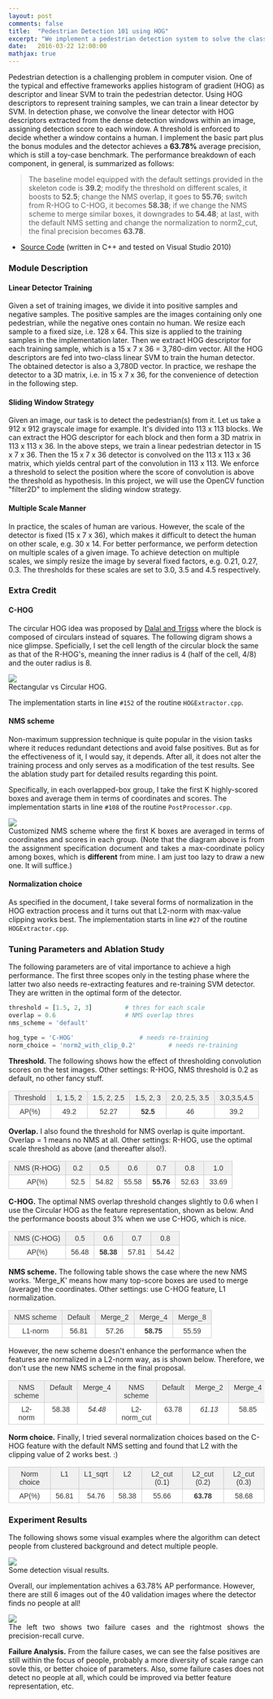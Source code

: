 ```yaml
---
layout: post
comments: false
title:  "Pedestrian Detection 101 using HOG"
excerpt: "We implement a pedestrian detection system to solve the classical problem in computer vision. Out of date features (HOG) are used as the representation features and fed into the SVM training to obtain a detector."
date:   2016-03-22 12:00:00
mathjax: true
---
```


Pedestrian detection is a challenging problem in computer vision. One of the typical and effective frameworks applies histogram of gradient (HOG) as descriptor and linear SVM to train the pedestrian detector. Using HOG descriptors to represent training samples, we can train a linear detector by SVM. In detection phase, we convolve the linear detector with HOG descriptors extracted from the dense detection windows within an image, assigning detection score to each window. A threshold is enforced to decide whether a window contains a human. I implement the basic part plus the bonus modules and the detector achieves a **63.78%** average precision, which is still a toy-case benchmark. The performance breakdown of each component, in general, is summarized as follows:

> The baseline model equipped with the default settings provided in the skeleton code is __39.2__; modify the threshold on different scales, it boosts to __52.5__; change the NMS overlap, it goes to __55.76__; switch from R-HOG to C-HOG, it becomes __58.38__; if we change the NMS scheme to merge similar boxes, it downgrades to __54.48__; at last, with the default NMS setting and change the normalization to norm2_cut, the final precision becomes __63.78__.

* [Source Code]() (written in C++ and tested on Visual Studio 2010)

### Module Description

#### Linear Detector Training
Given a set of training images, we divide it into positive samples and negative samples. The positive samples are the images containing only one pedestrian, while the negative ones contain no human. We resize each sample to a fixed size, i.e. 128 x 64. This size is applied to the training samples in the implementation later. Then we extract HOG descriptor for each training sample, which is a 15 x 7 x 36 = 3,780-dim vector. All the HOG descriptors are fed into two-class linear SVM to train the human detector. The obtained detector is also a 3,780D vector. In practice, we reshape the detector to a 3D matrix, i.e. in 15 x 7 x 36, for the convenience of detection in the following step.

#### Sliding Window Strategy 
Given an image, our task is to detect the pedestrian(s) from it. Let us take a 912 x 912 grayscale image for example. 
It's divided into 113 x 113 blocks.
We can extract the HOG descriptor for each block and then form a 3D matrix in 113 x 113 x 36. 
In the above steps, we train a linear pedestrian detector in 15 x 7 x 36. Then the 15 x 7 x 36 detector is convolved on the 113 x 113 x 36 matrix, which yields central part of the convolution in 113 x 113. We enforce a threshold to select the position where the score of convolution is above the threshold as hypothesis. 
In this project, we will use the OpenCV function "filter2D" to implement the sliding window strategy.

#### Multiple Scale Manner 
In practice, the scales of human are various. However, the scale of the detector is fixed (15 x 7 x 36), which makes it difficult to detect the human on other scale, e.g. 30 x 14. For better performance, we perform detection on multiple scales of a given image. To achieve detection on multiple scales, we simply resize the image by several fixed factors, e.g. 0.21, 0.27, 0.3. The thresholds for these scales are set to 3.0, 3.5 and 4.5 respectively.


### Extra Credit

#### C-HOG

The circular HOG idea was proposed by [Dalal and Trigss]() where the block is composed of circulars instead of squares. The following digram shows a nice glimpse. Speficially, I set the cell length of the circular block the same as that of the R-HOG's, meaning the inner radius is 4 (half of the cell, 4/8) and the outer radius is 8.
<div class="imgcap">
<img src="/assets/det/hog.png">
<div class="thecap" style="text-align:justify">Rectangular vs Circular HOG.</div>
</div>

The implementation starts in line `#152` of the routine `HOGExtractor.cpp`.




#### NMS scheme
Non-maximum suppression technique is quite popular in the vision tasks where it reduces redundant detections and avoid false positives. But as for the effectiveness of it, I would say, it depends. After all, it does not alter the training process and only serves as a modification of the test results. See the ablation study part for detailed results regarding this point. 

Specifically, in each overlapped-box group, I take the first K highly-scored boxes and average them in terms of coordinates and scores. The implementation starts in line `#108` of the routine `PostProcessor.cpp`.

<div class="imgcap">
<img src="/assets/det/nms.png">
<div class="thecap" style="text-align:justify">Customized NMS scheme where the first K boxes are averaged in terms of coordinates and scores in each group. (Note that the diagram above is from the assignment specification document and takes a max-coordinate policy among boxes, which is <b>different</b> from mine. I am just too lazy to draw a new one. 
It will suffice.)</div>
</div>

#### Normalization choice

As specified in the document, I take several forms of normalization in the HOG extraction process and it turns out that L2-norm with max-value clipping works best. The implementation starts in line `#27` of the routine `HOGExtractor.cpp`.

### Tuning Parameters and Ablation Study

The following parameters are of vital importance to achieve a high performance. The first three scopes only in the testing phase where the latter two also needs re-extracting features and re-training SVM detector. They are written in the optimal form of the detector.

```python
threshold = [1.5, 2, 3]			# thres for each scale
overlap = 0.6 					# NMS overlap thres
nms_scheme = 'default'

hog_type = 'C-HOG'					# needs re-training
norm_choice = 'norm2_with_clip_0.2'			# needs re-training
```

**Threshold.** The following shows how the effect of thresholding convolution scores on the test images.
Other settings: R-HOG, NMS threshold is 0.2 as default, no other fancy stuff.
<style type="text/css">
.tg  {border-collapse:collapse;border-spacing:0;border-color:#ccc;}
.tg td{font-family:Arial, sans-serif;font-size:14px;padding:5px 10px;border-style:solid;border-width:1px;overflow:hidden;word-break:normal;border-color:#ccc;color:#333;background-color:#fff;}
.tg th{font-family:Arial, sans-serif;font-size:14px;font-weight:normal;padding:5px 10px;border-style:solid;border-width:1px;overflow:hidden;word-break:normal;border-color:#ccc;color:#333;background-color:#f0f0f0;}
.tg .tg-baqh{text-align:center;vertical-align:top}
.tg .tg-804w{font-family:Arial, Helvetica, sans-serif !important;;text-align:center;vertical-align:top}
</style>

<table class="tg">
  <tr>
    <th class="tg-baqh">Threshold</th>
    <th class="tg-804w">1, 1.5, 2</th>
    <th class="tg-804w">1.5, 2, 2.5 </th>
    <th class="tg-804w">1.5, 2, 3</th>
    <th class="tg-804w">2.0, 2.5, 3.5</th>
    <th class="tg-804w">3.0,3.5,4.5</th>
  </tr>
  <tr>
    <td class="tg-baqh">AP(%)</td>
    <td class="tg-804w">49.2</td>
    <td class="tg-804w">52.27</td>
    <td class="tg-804w"><b>52.5</b></td>
    <td class="tg-804w">46</td>
    <td class="tg-804w">39.2</td>
  </tr>
</table>

**Overlap.** I also found the threshold for NMS overlap is quite important. 
Overlap = 1 means no NMS at all. 
Other settings: R-HOG, use the optimal scale threshold as above (and thereafter also!).


<table class="tg">
  <tr>
    <th class="tg-baqh">NMS (R-HOG)</th>
    <th class="tg-804w">0.2</th>
    <th class="tg-804w">0.5 </th>
    <th class="tg-804w">0.6</th>
    <th class="tg-804w">0.7</th>
    <th class="tg-804w">0.8</th>
    <th class="tg-804w">1.0</th>
  </tr>
  <tr>
    <td class="tg-baqh">AP(%)</td>
    <td class="tg-804w">52.5</td>
    <td class="tg-804w">54.82</td>
    <td class="tg-804w">55.58</td>
    <td class="tg-804w"><b>55.76</b></td>
    <td class="tg-804w">52.63</td>
    <td class="tg-804w">33.69</td>
  </tr>
  </tr>
</table>

**C-HOG.** The optimal NMS overlap threshold changes slightly to 0.6 when I use the Circular HOG as the feature representation, shown as below. And the performance boosts about 3% when we use C-HOG, which is nice.

<table class="tg">
  <tr>
    <th class="tg-baqh">NMS (C-HOG)</th>
    <th class="tg-804w">0.5 </th>
    <th class="tg-804w">0.6</th>
    <th class="tg-804w">0.7</th>
    <th class="tg-804w">0.8</th>
  </tr>
  <tr>
    <td class="tg-baqh">AP(%)</td>
    <td class="tg-804w">56.48</td>
    <td class="tg-804w"><b>58.38</b></td>
    <td class="tg-804w">57.81</td>
    <td class="tg-804w">54.42</td>
  </tr>
  </tr>
</table>


**NMS scheme.**
The following table shows the case where the new NMS works. 'Merge_K' means how many top-score boxes are used to merge (average) the coordinates. Other settings: use C-HOG feature, L1 normalization.

<table class="tg">
  <tr>
    <th class="tg-baqh">NMS scheme</th>
    <th class="tg-804w">Default </th>
    <th class="tg-804w">Merge_2</th>
    <th class="tg-804w">Merge_4</th>
    <th class="tg-804w">Merge_8</th>
  </tr>
  <tr>
    <td class="tg-baqh">L1-norm</td>
    <td class="tg-804w">56.81</td>
    <td class="tg-804w">57.26</td>
    <td class="tg-804w"><b>58.75</b></td>
    <td class="tg-804w">55.59</td>
  </tr>
  </tr>
</table>

However, the new scheme doesn't enhance the performance when the features are normalized in a L2-norm way, as is shown below. Therefore, we don't use the new NMS scheme in the final proposal.

<table class="tg">
  <tr>
    <th class="tg-baqh">NMS scheme</th>
    <th class="tg-804w">Default </th>
    <th class="tg-804w">Merge_4</th>
    <th class="tg-804w">NMS scheme</th>
    <th class="tg-804w">Default</th>
    <th class="tg-804w">Merge_2</th>
    <th class="tg-804w">Merge_4</th>
    <th class="tg-804w">Merge_8</th>
  </tr>
  <tr>
    <td class="tg-baqh">L2-norm</td>
    <td class="tg-804w">58.38</td>
    <td class="tg-804w"><i>54.48</i></td>
    <td class="tg-804w">L2-norm_cut</td>
    <td class="tg-804w">63.78</td>
    <td class="tg-804w"><i>61.13</i></td>
    <td class="tg-804w">58.85</td>
    <td class="tg-804w">58.07</td>
  </tr>
  </tr>
</table>


**Norm choice.** Finally, I tried several normalization choices based on the C-HOG feature with the default NMS setting and found that L2 with the clipping value of 2 works best. :)

<table class="tg">
  <tr>
    <th class="tg-baqh">Norm choice</th>
    <th class="tg-804w">L1</th>
    <th class="tg-804w">L1_sqrt</th>
    <th class="tg-804w">L2</th>
    <th class="tg-804w">L2_cut (0.1)</th>
    <th class="tg-804w">L2_cut (0.2)</th>
    <th class="tg-804w">L2_cut (0.3)</th>
  </tr>
  <tr>
    <td class="tg-baqh">AP(%)</td>
    <td class="tg-804w">56.81</td>
    <td class="tg-804w">54.76</td>
    <td class="tg-804w">58.38</td>
    <td class="tg-804w">55.66</td>
    <td class="tg-804w"><b>63.78</b></td>
    <td class="tg-804w">58.68</td>
  </tr>
  </tr>
</table>

### Experiment Results
The following shows some visual examples where the algorithm can detect people from clustered background and detect multiple people.
<div class="imgcap">
<img src="/assets/det/example.png">
<div class="thecap" style="text-align:justify">Some detection visual results.</div>
</div>

Overall, our implementation achives a 63.78% AP performance. However, there are still 6 images out of the 40 validation images where the detector finds no people at all! 
<div class="imgcap">
<img src="/assets/det/failure.png">
<div class="thecap" style="text-align:justify">The left two shows two failure cases and the rightmost shows the precision-recall curve.</div>
</div>

**Failure Analysis.**
From the failure cases, we can see the false positives are still within the focus of people, probably a more diversity of scale range can sovle this, or better choice of parameters. Also, some failure cases does not detect no people at all, which could be improved via better feature representation, etc.



